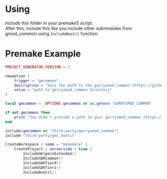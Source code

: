 # Using
Include this folder in your premake5 script.  
After this, include this like you include other submodules from gmod_common using `IncludeBootil` function.

# Premake Example
```lua
PROJECT_GENERATOR_VERSION = 3

newoption {
    trigger = "gmcommon",
    description = "Sets the path to the garrysmod_common (https://github.com/danielga/garrysmod_common) directory",
    value = "path to garrysmod_common directory"
}

local gmcommon = _OPTIONS.gmcommon or os.getenv "GARRYSMOD_COMMON"

if not gmcommon then
	print "You didn't provide a path to your garrysmod_common (https://github.com/danielga/garrysmod_common) directory, using submodule directory instead."
end

include(gmcommon or "third-party/garrysmod_common")
include "third-party/gmc_bootil"

CreateWorkspace { name = "mymodule" }
	CreateProject { serverside = true }
		IncludeHelpersExtended()
		IncludeSDKCommon()
		IncludeSDKTier0()
		IncludeSDKTier1()
		IncludeBootil()
```
